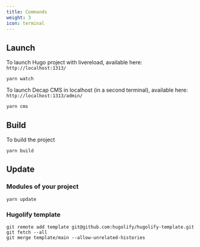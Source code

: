 ```yaml
---
title: Commands
weight: 3
icon: terminal
---
```


## Launch

To launch Hugo project with livereload, available here: `http://localhost:1313/`

```shell
yarn watch
```

To launch Decap CMS in localhost (in a second terminal), available here: `http://localhost:1313/admin/`

```shell
yarn cms
```

## Build

To build the project

```shell
yarn build
```

## Update

### Modules of your project

```shell
yarn update
```

### Hugolify template

```shell
git remote add template git@github.com:hugolify/hugolify-template.git
git fetch --all
git merge template/main --allow-unrelated-histories
```
